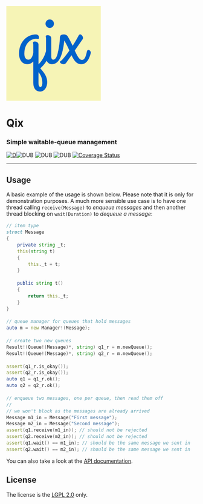
![](branding/logo_small.png)

# Qix
### Simple waitable-queue management

[![D](https://github.com/deavmi/qix/actions/workflows/d.yml/badge.svg)](https://github.com/deavmi/qix/actions/workflows/d.yml)![DUB](https://img.shields.io/dub/v/qix?color=%23c10000ff%20&style=flat-square) ![DUB](https://img.shields.io/dub/dt/qix?style=flat-square) ![DUB](https://img.shields.io/dub/l/tristanable?style=flat-square)  [![Coverage Status](https://coveralls.io/repos/github/deavmi/qix/badge.svg?branch=master)](https://coveralls.io/github/deavmi/qix?branch=master)

---

## Usage

A basic example of the usage is shown below. Please note that it is only for demonstration purposes. A much more sensible use case is to have one thread calling `receive(Message)` to _enqueue messages_ and then another thread blocking on `wait(Duration)` to _dequeue a message_:

```d
// item type
struct Message
{
	private string _t;
	this(string t)
	{
		this._t = t;
	}

	public string t()
	{
		return this._t;
	}
} 

// queue manager for queues that hold messages
auto m = new Manager!(Message);

// create two new queues
Result!(Queue!(Message)*, string) q1_r = m.newQueue();
Result!(Queue!(Message)*, string) q2_r = m.newQueue();

assert(q1_r.is_okay());
assert(q2_r.is_okay());
auto q1 = q1_r.ok();
auto q2 = q2_r.ok();

// enqueue two messages, one per queue, then read them off
//
// we won't block as the messages are already arrived
Message m1_in = Message("First message");
Message m2_in = Message("Second message");
assert(q1.receive(m1_in)); // should not be rejected
assert(q2.receive(m2_in)); // should not be rejected
assert(q1.wait() == m1_in); // should be the same message we sent in
assert(q2.wait() == m2_in); // should be the same message we sent in
```

You can also take a look at the [API documentation](https://qix.dpldocs.info/qix.html).

## License

The license is the [LGPL 2.0](LICENSE) only.
